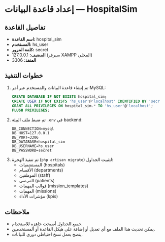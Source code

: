 # إعداد قاعدة البيانات — HospitalSim

## تفاصيل القاعدة
- **اسم القاعدة:** hospital_sim
- **المستخدم:** hs_user
- **كلمة المرور:** secret
- **المضيف:** 127.0.0.1 (سيرفر XAMPP المحلي)
- **المنفذ:** 3306

## خطوات التنفيذ
1. تم إنشاء قاعدة البيانات والمستخدم عبر أمر MySQL:
   ```sql
   CREATE DATABASE IF NOT EXISTS hospital_sim;
   CREATE USER IF NOT EXISTS 'hs_user'@'localhost' IDENTIFIED BY 'secret';
   GRANT ALL PRIVILEGES ON hospital_sim.* TO 'hs_user'@'localhost';
   FLUSH PRIVILEGES;
   ```
2. تم ضبط ملف البيئة `.env` في backend:
   ```env
   DB_CONNECTION=mysql
   DB_HOST=127.0.0.1
   DB_PORT=3306
   DB_DATABASE=hospital_sim
   DB_USERNAME=hs_user
   DB_PASSWORD=secret
   ```
3. تم تنفيذ الهجرة (`php artisan migrate`) لتثبيت الجداول:
   - المستشفيات (hospitals)
   - الأقسام (departments)
   - الموظفين (staff)
   - المرضى (patients)
   - قوالب المهمات (mission_templates)
   - المهمات (missions)
   - مؤشرات الأداء (kpis)

## ملاحظات
- جميع الجداول أصبحت جاهزة للاستخدام.
- يمكن تحديث هذا الملف مع أي تعديل أو إضافة على هيكل القاعدة أو المستخدمين.
- ينصح بعمل نسخ احتياطي دوري للبيانات.
